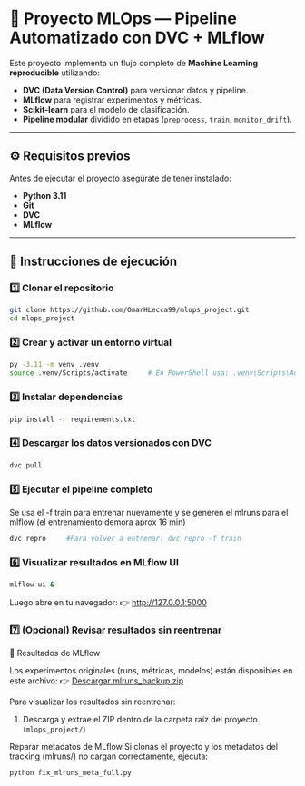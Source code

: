 # 🧠 Proyecto MLOps — Pipeline Automatizado con DVC + MLflow

Este proyecto implementa un flujo completo de **Machine Learning reproducible** utilizando:
- **DVC (Data Version Control)** para versionar datos y pipeline.
- **MLflow** para registrar experimentos y métricas.
- **Scikit-learn** para el modelo de clasificación.
- **Pipeline modular** dividido en etapas (`preprocess`, `train`, `monitor_drift`).

---

## ⚙️ Requisitos previos

Antes de ejecutar el proyecto asegúrate de tener instalado:

- **Python 3.11**
- **Git**
- **DVC**
- **MLflow**

---

## 🚀 Instrucciones de ejecución

### 1️⃣ Clonar el repositorio
```bash
git clone https://github.com/OmarHLecca99/mlops_project.git
cd mlops_project
```

### 2️⃣ Crear y activar un entorno virtual
```bash
py -3.11 -m venv .venv
source .venv/Scripts/activate     # En PowerShell usa: .venv\Scripts\Activate.ps1
```

### 3️⃣ Instalar dependencias
```bash
pip install -r requirements.txt
```

### 4️⃣ Descargar los datos versionados con DVC
```bash
dvc pull
```

### 5️⃣ Ejecutar el pipeline completo 
Se usa el -f train para entrenar nuevamente y se generen el mlruns para el mlflow (el entrenamiento demora aprox 16 min)
```bash
dvc repro     #Para volver a entrenar: dvc repro -f train
```

### 6️⃣ Visualizar resultados en MLflow UI
```bash
mlflow ui &
```
Luego abre en tu navegador:
👉 http://127.0.0.1:5000


### 7️⃣ (Opcional) Revisar resultados sin reentrenar 
📂 Resultados de MLflow

Los experimentos originales (runs, métricas, modelos) están disponibles en este archivo:
👉 [Descargar mlruns_backup.zip](https://drive.google.com/drive/folders/1b0buH0XTmVTwQ8r4WmZTWn9-Errt7z24?usp=sharing)

Para visualizar los resultados sin reentrenar:
1. Descarga y extrae el ZIP dentro de la carpeta raíz del proyecto (`mlops_project/`)

Reparar metadatos de MLflow
Si clonas el proyecto y los metadatos del tracking (mlruns/) no cargan correctamente, ejecuta:
```bash
python fix_mlruns_meta_full.py
```
